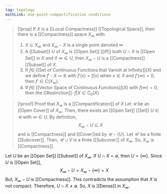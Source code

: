 ```yaml
---
tag: topology
mathLink: one-point-compactification conditions
---
```

>[!prop]
If $X$ is a [[Local Compactness]] [[Topological Space]], then there is a [[Compactness]] space $X_{\infty}$ with:
>1. $X\subseteq X_\infty$ and $X_\infty-X$ is a single point denoted $\infty$
>2. A [[Subset]] $U$ of $X_{\infty}$ is [[Open Set]] [[iff]] both $U\cap X$ is [[Open Set]] in $X$ and if $\infty \in U$, then $X_{\infty}-U$ is a [[Compactness]] [[Subset]] of $X$.
>3. If $f\in$ [[Set of Continuous Functions that Vanish at Infinity]]$(X)$ and we define $f':X \mapsto \mathbb{R}$ with $f'(x)=f(x)$ when $x\in X$ and $f'(\infty)=0$, then $f'\in C(X_{\infty})$. 
>4. If $f\in$ [[Vector Space of Continuous Functions]]$(X)$ with $f(\infty)=0$, then the [[Restriction]]: $f|X\in C_{0}(X)$

>[!proof] Proof that $X_{\infty}$ is a [[Compactification]] of $X$
Let $\mathcal{U}$ be an [[Open Cover]] of $X_{\infty}$. Then, there exists an [[Open Set]] [[Set]] $U\in \mathcal{U}$ with $\infty \in U$. By definition, $$X_{\infty}-U\subseteq X$$ and is [[Compactness]] and [[Cover]]ed by $\mathcal{U}-\{U\}$. Let $\mathcal{U}'$ be a finite [[Subcover]]. Then, $\mathcal{U}'\cup V$ is a finite [[Subcover]] of $X_{\infty}$. So, $X_{\infty}$ is [[Compactness]].
>
Let $U$ be an [[Open Set]] [[Subset]] of $X_{\infty}$. If $U\cap X=\emptyset$, then $U=\{\infty\}$. Since $U$ is [[Open Set]], $$X_{\infty}-U=X_{\infty}-\{\infty\}=X$$But, $X_{\infty}-U$ is [[Compactness]]. This contradicts the assumption that $X$ is not compact. Therefore, $U\cap X≠\emptyset$. So, $X$ is [[Dense]] in $X_\infty$. 

